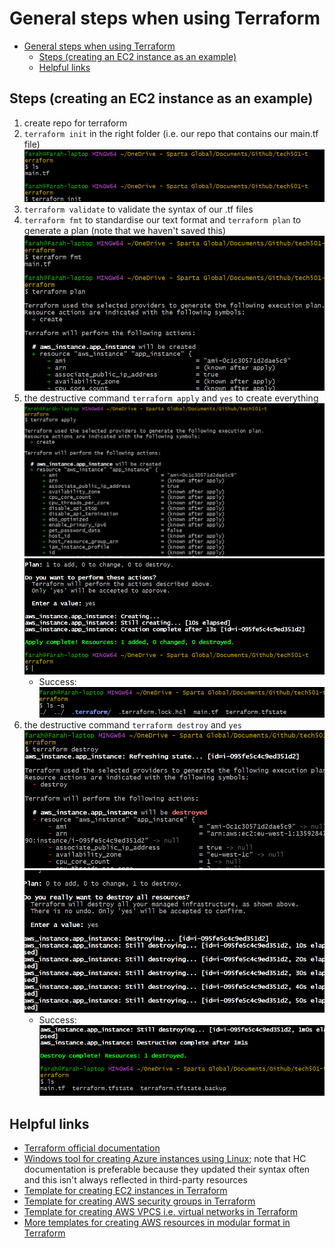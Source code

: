 # General steps when using Terraform

- [General steps when using Terraform](#general-steps-when-using-terraform)
  - [Steps (creating an EC2 instance as an example)](#steps-creating-an-ec2-instance-as-an-example)
  - [Helpful links](#helpful-links)

## Steps (creating an EC2 instance as an example)

1. create repo for terraform
2.  `terraform init` in the right folder (i.e. our repo that contains our main.tf file)![alt text](image-2.png)
3.  `terraform validate` to validate the syntax of our .tf files
4. `terraform fmt` to standardise our text format and `terraform plan` to generate a plan (note that we haven't saved this)
![alt text](image-3.png)
1. the destructive command `terraform apply` and `yes` to create everything
![alt text](image-4.png)
![alt text](image-5.png)
   - Success:
    ![result of above commands](image-6.png)
1. the destructive command `terraform destroy` and `yes`
![alt text](image-7.png)
![alt text](image-9.png)
   - Success:
    ![alt text](image-10.png) 

## Helpful links
- [Terraform official documentation](http://developer.hashicorp.com/terraform)
- [Windows tool for creating Azure instances using Linux](https://learn.microsoft.com/en-us/azure/virtual-machines/linux/quick-create-terraform?tabs=azure-cli); note that HC documentation is preferable because they updated their syntax often and this isn't always reflected in third-party resources
- [Template for creating EC2 instances in Terraform](https://github.com/terraform-aws-modules/terraform-aws-ec2-instance)
- [Template for creating AWS security groups in Terraform](https://github.com/terraform-aws-modules/terraform-aws-security-group)
- [Template for creating AWS VPCS i.e. virtual networks in Terraform](https://github.com/terraform-aws-modules/terraform-aws-vpc)
- [More templates for creating AWS resources in modular format in Terraform](https://github.com/terraform-aws-modules)

